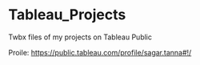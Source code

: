 # Tableau_Projects

Twbx files of my projects on Tableau Public

Proile: https://public.tableau.com/profile/sagar.tanna#!/
